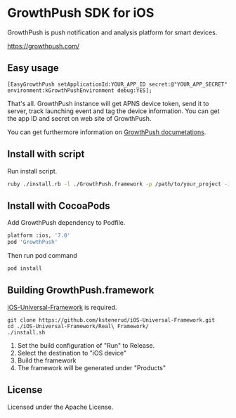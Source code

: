 GrowthPush SDK for iOS
==================

GrowthPush is push notification and analysis platform for smart devices.

https://growthpush.com/

## Easy usage

```objc
[EasyGrowthPush setApplicationId:YOUR_APP_ID secret:@"YOUR_APP_SECRET" environment:kGrowthPushEnvironment debug:YES]; 
```

That's all. GrowthPush instance will get APNS device token, send it to server, track launching event and tag the device information. You can get the app ID and secret on web site of GrowthPush. 

You can get furthermore information on [GrowthPush documetations](https://growthpush.com/documents).

## Install with script

Run install script.

```bash
ruby ./install.rb -l ./GrowthPush.framework -p /path/to/your_project -i APPLICATION_ID -s APPLICATION_SECRET
```

## Install with CocoaPods

Add GrowthPush dependency to Podfile.

```bash
platform :ios, '7.0'
pod 'GrowthPush' 
```

Then run pod command

```bash
pod install
```

## Building GrowthPush.framework

[iOS-Universal-Framework](https://github.com/kstenerud/iOS-Universal-Framework) is required.

```shell
git clone https://github.com/kstenerud/iOS-Universal-Framework.git
cd ./iOS-Universal-Framework/Real\ Framework/
./install.sh
```

1. Set the build configuration of "Run" to Release.
2. Select the destination to "iOS device"
3. Build the framework
4. The framework will be generated under "Products"

## License

Licensed under the Apache License.
